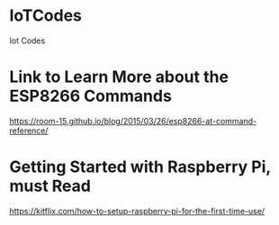 # IoTCodes
Iot Codes

# Link to Learn More about the ESP8266 Commands
https://room-15.github.io/blog/2015/03/26/esp8266-at-command-reference/

# Getting Started with Raspberry Pi, must Read
https://kitflix.com/how-to-setup-raspberry-pi-for-the-first-time-use/



